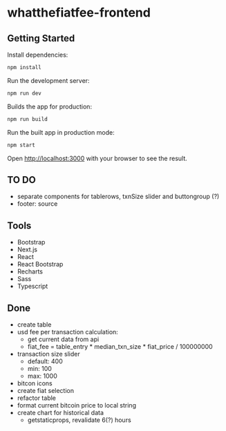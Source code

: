 # whatthefiatfee-frontend

## Getting Started

Install dependencies:
```bash
npm install
```

Run the development server:
```bash
npm run dev
```

Builds the app for production:
```bash
npm run build
```

Run the built app in production mode:
```bash
npm start
```

Open [http://localhost:3000](http://localhost:3000) with your browser to see the result.

## TO DO
- separate components for tablerows, txnSize slider and buttongroup (?)
- footer: source

## Tools
- Bootstrap
- Next.js
- React
- React Bootstrap
- Recharts
- Sass
- Typescript

## Done
- create table
- usd fee per transaction calculation:
    - get current data from api
    - fiat_fee = table_entry * median_txn_size * fiat_price / 100000000
- transaction size slider
    - default: 400
    - min: 100
    - max: 1000
- bitcon icons    
- create fiat selection
- refactor table
- format current bitcoin price to local string
- create chart for historical data
    - getstaticprops, revalidate 6(?) hours